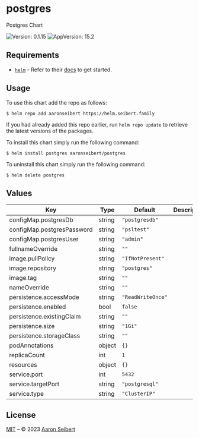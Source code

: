 

# postgres

Postgres Chart

 ![Version: 0.1.15](https://img.shields.io/badge/Version-0.1.15-informational?style=flat-square)  ![AppVersion: 15.2](https://img.shields.io/badge/AppVersion-15.2-informational?style=flat-square)

## Requirements

- [`helm`](https://helm.sh) - Refer to their [docs](https://helm.sh/docs) to get started.

## Usage

To use this chart add the repo as follows:

```console
$ helm repo add aaronseibert https://helm.seibert.family
```

If you had already added this repo earlier, run `helm repo update` to retrieve the latest versions of the packages.

To install this chart simply run the following command:

```console
$ helm install postgres aaronseibert/postgres
```

To uninstall this chart simply run the following command:

```console
$ helm delete postgres
```

## Values

| Key | Type | Default | Description |
|-----|------|---------|-------------|
| configMap.postgresDb | string | `"postgresdb"` |  |
| configMap.postgresPassword | string | `"psltest"` |  |
| configMap.postgresUser | string | `"admin"` |  |
| fullnameOverride | string | `""` |  |
| image.pullPolicy | string | `"IfNotPresent"` |  |
| image.repository | string | `"postgres"` |  |
| image.tag | string | `""` |  |
| nameOverride | string | `""` |  |
| persistence.accessMode | string | `"ReadWriteOnce"` |  |
| persistence.enabled | bool | `false` |  |
| persistence.existingClaim | string | `""` |  |
| persistence.size | string | `"1Gi"` |  |
| persistence.storageClass | string | `""` |  |
| podAnnotations | object | `{}` |  |
| replicaCount | int | `1` |  |
| resources | object | `{}` |  |
| service.port | int | `5432` |  |
| service.targetPort | string | `"postgresql"` |  |
| service.type | string | `"ClusterIP"` |  |

## License

[MIT](../LICENSE.md) – © 2023 [Aaron Seibert](https://helm.seibert.family)